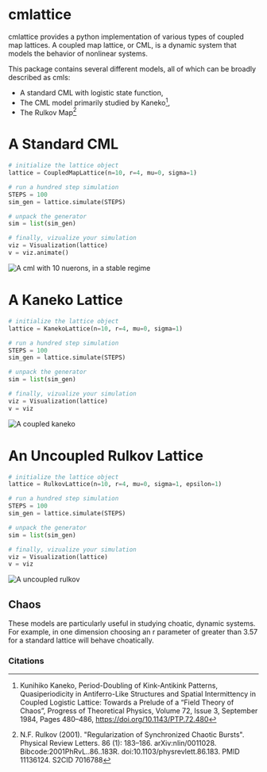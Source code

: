 # cmlattice

cmlattice provides a python implementation of various types of coupled map lattices. A coupled map lattice, or CML, is a dynamic system that models the behavior of nonlinear systems.

This package contains several different models, all of which can be broadly described as cmls:

* A standard CML with logistic state function,
* The CML model primarily studied by Kaneko[^1],
* The Rulkov Map[^2]

# A Standard CML

```python
# initialize the lattice object
lattice = CoupledMapLattice(n=10, r=4, mu=0, sigma=1)

# run a hundred step simulation
STEPS = 100
sim_gen = lattice.simulate(STEPS)

# unpack the generator
sim = list(sim_gen)

# finally, vizualize your simulation
viz = Visualization(lattice)
v = viz.animate()
```

![A cml with 10 nuerons, in a stable regime](docs/assets/animated_example.gif)

# A Kaneko Lattice

```python
# initialize the lattice object
lattice = KanekoLattice(n=10, r=4, mu=0, sigma=1)

# run a hundred step simulation
STEPS = 100
sim_gen = lattice.simulate(STEPS)

# unpack the generator
sim = list(sim_gen)

# finally, vizualize your simulation
viz = Visualization(lattice)
v = viz
```

![A coupled kaneko](docs/assets/coupled_kaneko.gif)

# An Uncoupled Rulkov Lattice

```python
# initialize the lattice object
lattice = RulkovLattice(n=10, r=4, mu=0, sigma=1, epsilon=1)

# run a hundred step simulation
STEPS = 100
sim_gen = lattice.simulate(STEPS)

# unpack the generator
sim = list(sim_gen)

# finally, vizualize your simulation
viz = Visualization(lattice)
v = viz
```

![A uncoupled rulkov](docs/assets/uncoupled_rulkov.gif)

## Chaos

These models are particularly useful in studying choatic, dynamic systems. For example, in one dimension choosing an r parameter of greater than 3.57 for a standard lattice will behave choatically.

### Citations

[^1]: Kunihiko Kaneko, Period-Doubling of Kink-Antikink Patterns, Quasiperiodicity in Antiferro-Like Structures and Spatial Intermittency in Coupled Logistic Lattice: Towards a Prelude of a “Field Theory of Chaos”, Progress of Theoretical Physics, Volume 72, Issue 3, September 1984, Pages 480–486, https://doi.org/10.1143/PTP.72.480

[^2]:  N.F. Rulkov (2001). "Regularization of Synchronized Chaotic Bursts". Physical Review Letters. 86 (1): 183–186. arXiv:nlin/0011028. Bibcode:2001PhRvL..86..183R. doi:10.1103/physrevlett.86.183. PMID 11136124. S2CID 7016788

